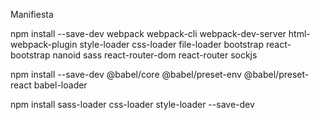 Manifiesta

npm install --save-dev webpack webpack-cli webpack-dev-server html-webpack-plugin style-loader css-loader file-loader bootstrap react-bootstrap nanoid sass react-router-dom react-router sockjs


npm install --save-dev @babel/core @babel/preset-env @babel/preset-react babel-loader


npm install sass-loader css-loader style-loader --save-dev
